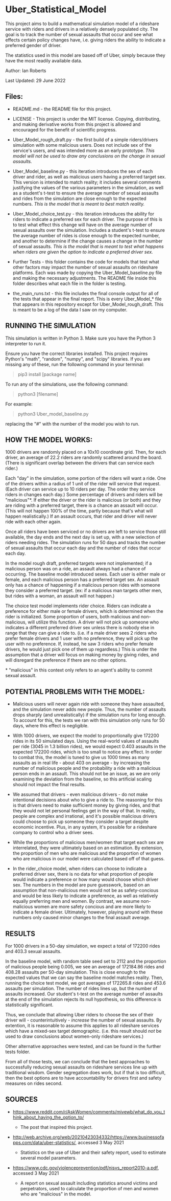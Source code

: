 # Uber_Statistical_Model

This project aims to build a mathematical simulation model of a rideshare service with riders and drivers in a relatively densely populated city. The goal is to track the number of sexual assaults that occur and see what effects certain policy changes have, i.e. giving riders the ability to indicate a preferred gender of driver. 

The statistics used in this model are based off of Uber, simply because they have the most readily available data.

Author: Ian Roberts

Last Updated: 29 June 2022

## Files:

- README.md - the README file for this project.

- LICENSE - This project is under the MIT license. Copying, distributing, and making derivative works from this project is allowed and encouraged for the benefit of scientific progress. 

- Uber_Model_rough_draft.py - the first build of a simple riders/drivers simulation with some malicious users. Does not include sex of the service's users, and was intended more as an early prototype. *This model will not be used to draw any conclusions on the change in sexual assaults.*

- Uber_Model_baseline.py - this iteration introduces the sex of each driver and rider, as well as malicious users having a preferred target sex. This version is intended to match reality; it includes several comments justifying the values of the various parameters in the simulation, as well as a student's t-test to ensure the average number of sexual assaults and rides from the simulation are close enough to the expected numbers. *This is the model that is meant to best match reality.*

- Uber_Model_choice_test.py - this iteration introduces the ability for riders to indicate a preferred sex for each driver. The purpose of this is to test what effect this change will have on the average number of sexual assaults over the simulation. Includes a student's t-test to ensure the average number of rides is close enough to the expected number, and another to determine if the change causes a change in the number of sexual assaults. *This is the model that is meant to test what happens when riders are given the option to indicate a preferred driver sex.*

- Further Tests - this folder contains the code for models that test what other factors may impact the number of sexual assaults on rideshare platforms. Each was made by copying the Uber_Model_baseline.py file and making the necessary adjustments. The README file inside this folder describes what each file in the folder is testing. 

- the_main_runs.txt - this file includes the final console output for all of the tests that appear in the final report. This is every Uber_Model_* file that appears in this repository except for Uber_Model_rough_draft. This is meant to be a log of the data I saw on my computer. 

## RUNNING THE SIMULATION

This simulation is written in Python 3. Make sure you have the Python 3 interpreter to run it.

Ensure you have the correct libraries installed. This project requires Python's "math", "random", "numpy", and "scipy" libraries. If you are missing any of these, run the following command in your terminal:

> pip3 install [package name]

To run any of the simulations, use the following command:

> python3 \[filename\]

For example:

> python3 Uber_model_baseline.py

replacing the "#" with the number of the model you wish to run. 


## HOW THE MODEL WORKS:

1000 drivers are randomly placed on a 10x10 coordinate grid. Then, for each driver, an average of 22.2 riders are randomly scattered around the board. (There is significant overlap between the drivers that can service each rider.) 

Each "day" in the simulation, some portion of the riders will want a ride. One of the drivers within a radius of 1 unit of the rider will service that request. (Each driver can service up to 10 riders per day. The order they service riders in changes each day.) Some percentage of drivers and riders will be "malicious"\*. If either the driver or the rider is malicious (or both) and they are riding with a preferred target, there is a chance an assault will occur. (This will not happen 100% of the time, partly because that's what will happen realistically.) If an assault occurs, that rider and driver will never ride with each other again. 

Once all riders have been serviced or no drivers are left to service those still available, the day ends and the next day is set up, with a new selection of riders needing rides. The simulation  runs for 50 days and tracks the number of sexual assaults that occur each day and the number of rides that occur each day.

In the model rough draft, preferred targets were not implemented; if a malicious person was on a ride, an assault always had a chance of occurring. The baseline model introduced sexes. Each user is either male or female, and each malicious person has a preferred target sex. An assault only has a chance of happening if a malicious person rides with someone they consider a preferred target. (ex: if a malicious man targets other men, but rides with a woman, an assault will not happen.) 

The choice test model implements rider choice. Riders can indicate a preference for either male or female drivers, which is determined when the rider is initialized. Some proportion of users, both malicious and non-malicious, will utilize this function. A driver will not pick up someone who indicates a different preferred driver sex unless there is nobody else in range that they can give a ride to. (i.e. if a male driver sees 2 riders who prefer female drivers and 1 user with no preference, they will pick up the user with no preference. If, instead, he saw 3 riders who prefer female drivers, he would just pick one of them up regardless.) This is under the assumption that a driver will focus on making money by giving rides, and will disregard the preference if there are no other options. 

\* "malicious" in this context only refers to an agent's ability to commit sexual assault.

## POTENTIAL PROBLEMS WITH THE MODEL:

- Malicious users will never again ride with someone they have assaulted, and the simulation never adds new people. Thus, the number of assaults drops sharply (and unrealistically) if the simulation runs for long enough. To account for this, the tests we ran with this simulation only runs for 50 days, where this effect is negligible. 

- With 1000 drivers, we expect the model to proportionally give 172200 rides in its 50 simulated days. Using the real-world values of assaults per ride (3045 in 1.3 billion rides), we would expect 0.403 assaults in the expected 172200 rides, which is too small to notice any effect. In order to combat this, the model is tuned to give us 1000 times as many assaults as in real life - about 403 on average - by increasing the number of malicious people and the probability a ride with a malicious person ends in an assault. This should not be an issue, as we are only examining the deviation from the baseline, so this artificial scaling should not impact the final results. 

- We assumed that drivers - even malicious drivers - do not make intentional decisions about who to give a ride to. The reasoning for this is that drivers need to make sufficient money by giving rides, and that they would not let personal feelings get in the way of that. In reality, people are complex and irrational, and it's possible malicious drivers could choose to pick up someone they consider a target despite economic incentive. Plus, in any system, it's possible for a rideshare company to control who a driver sees. 

- While the proportions of malicious men/women that target each sex are interrelated, they were ultimately based on an estimation. By extension, the proportion of men who are malicious and the proportion of women who are malicious in our model were calculated based off of that guess. 

- In the rider_choice model, when riders can choose to indicate a preferred driver sex, there is no data for what proportion of people would indicate a preference or how many would choose which driver sex. The numbers in the model are pure guesswork, based on an assumption that non-malicious men would not be as safety-concious and would be less likely to indicate a preference, as well as relatively equally preferring men and women. By contrast, we assume non-malicious women are more safety concious and are more likely to indicate a female driver. Ultimately, however, playing around with these numbers only caused minor changes to the final assault average. 


## RESULTS

For 1000 drivers in a 50-day simulation, we expect a total of 172200 rides and 403.3 sexual assaults. 

In the baseline model, with random table seed set to 2112 and the proportion of malicious people being 0.005, we see an average of 172184.86 rides and 408.28 assaults per 50-day simulation. This is close enough to the expected values that we can say the baseline model matches reality. Then, running the choice test model, we got averages of 172265.8 rides and 453.6 assaults per simulation. The number of rides lines up, but the number of assaults increased. Our student's t-test on the average number of assaults at the end of the simulation rejects its null hypothesis, so this difference is statistically significant.

Thus, we conclude that allowing Uber riders to choose the sex of their driver will - counterintuitively - *increase* the number of sexual assaults. By extention, it is reasonable to assume this applies to all rideshare services which have a mixed-sex target demographic. (i.e. this result should *not* be used to draw conclusions about women-only rideshare services.)

Other alternative approaches were tested, and can be found in the further tests folder. 

From all of those tests, we can conclude that the best approaches to successfully reducing sexual assaults on rideshare services line up with traditional wisdom. Gender segregation does work, but if that is too difficult, then the best options are to have accountability for drivers first and safety measures on rides second. 

## SOURCES

- https://www.reddit.com/r/AskWomen/comments/mivewb/what_do_you_think_about_having_the_option_to/
  - The post that inspired this project.

- http://web.archive.org/web/20210423034332/https://www.businessofapps.com/data/uber-statistics/, accessed 3 May 2021
  - Statistics on the use of Uber and their safety report, used to estimate several model parameters.

- https://www.cdc.gov/violenceprevention/pdf/nisvs_report2010-a.pdf, accessed 3 May 2021
  - A report on sexual assault including statistics around victims and perpetrators, used to calculate the proportion of men and women who are "malicious" in the model. 
